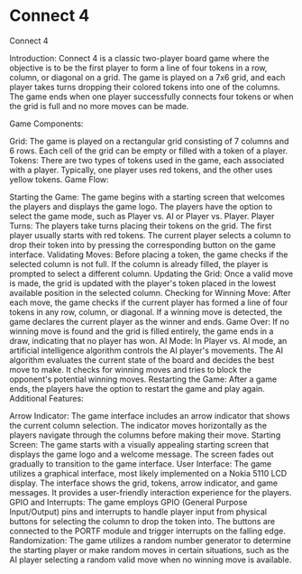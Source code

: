 # Connect 4
Connect 4

Introduction:
Connect 4 is a classic two-player board game where the objective is to be the first player to form a line of four tokens in a row, column, or diagonal on a grid. The game is played on a 7x6 grid, and each player takes turns dropping their colored tokens into one of the columns. The game ends when one player successfully connects four tokens or when the grid is full and no more moves can be made.

Game Components:

Grid: The game is played on a rectangular grid consisting of 7 columns and 6 rows. Each cell of the grid can be empty or filled with a token of a player.
Tokens: There are two types of tokens used in the game, each associated with a player. Typically, one player uses red tokens, and the other uses yellow tokens.
Game Flow:

Starting the Game: The game begins with a starting screen that welcomes the players and displays the game logo. The players have the option to select the game mode, such as Player vs. AI or Player vs. Player.
Player Turns: The players take turns placing their tokens on the grid. The first player usually starts with red tokens. The current player selects a column to drop their token into by pressing the corresponding button on the game interface.
Validating Moves: Before placing a token, the game checks if the selected column is not full. If the column is already filled, the player is prompted to select a different column.
Updating the Grid: Once a valid move is made, the grid is updated with the player's token placed in the lowest available position in the selected column.
Checking for Winning Move: After each move, the game checks if the current player has formed a line of four tokens in any row, column, or diagonal. If a winning move is detected, the game declares the current player as the winner and ends.
Game Over: If no winning move is found and the grid is filled entirely, the game ends in a draw, indicating that no player has won.
AI Mode: In Player vs. AI mode, an artificial intelligence algorithm controls the AI player's movements. The AI algorithm evaluates the current state of the board and decides the best move to make. It checks for winning moves and tries to block the opponent's potential winning moves.
Restarting the Game: After a game ends, the players have the option to restart the game and play again.
Additional Features:

Arrow Indicator: The game interface includes an arrow indicator that shows the current column selection. The indicator moves horizontally as the players navigate through the columns before making their move.
Starting Screen: The game starts with a visually appealing starting screen that displays the game logo and a welcome message. The screen fades out gradually to transition to the game interface.
User Interface: The game utilizes a graphical interface, most likely implemented on a Nokia 5110 LCD display. The interface shows the grid, tokens, arrow indicator, and game messages. It provides a user-friendly interaction experience for the players.
GPIO and Interrupts: The game employs GPIO (General Purpose Input/Output) pins and interrupts to handle player input from physical buttons for selecting the column to drop the token into. The buttons are connected to the PORTF module and trigger interrupts on the falling edge.
Randomization: The game utilizes a random number generator to determine the starting player or make random moves in certain situations, such as the AI player selecting a random valid move when no winning move is available.
